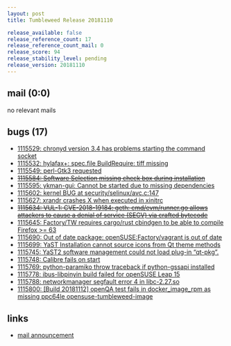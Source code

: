 ```yaml
---
layout: post
title: Tumbleweed Release 20181110

release_available: false
release_reference_count: 17
release_reference_count_mail: 0
release_score: 94
release_stability_level: pending
release_version: 20181110
---
```


## mail (0:0)

no relevant mails

## bugs (17)

<!--more-->

- [1115529: chronyd version 3.4 has problems starting the command socket](https://bugzilla.opensuse.org/show_bug.cgi?id=1115529)
- [1115532: hylafax+: spec.file  BuildRequire: tiff missing](https://bugzilla.opensuse.org/show_bug.cgi?id=1115532)
- [1115549: perl-Gtk3 requested](https://bugzilla.opensuse.org/show_bug.cgi?id=1115549)
- ~~[1115584: Software Selection missing check box during installation](https://bugzilla.opensuse.org/show_bug.cgi?id=1115584)~~
- [1115595: ykman-gui: Cannot be started due to missing dependencies](https://bugzilla.opensuse.org/show_bug.cgi?id=1115595)
- [1115602: kernel BUG at security/selinux/avc.c:147](https://bugzilla.opensuse.org/show_bug.cgi?id=1115602)
- [1115627: xrandr crashes X when executed in xinitrc](https://bugzilla.opensuse.org/show_bug.cgi?id=1115627)
- ~~[1115634: VUL-1: CVE-2018-19184: geth: cmd/evm/runner.go allows attackers to cause a denial of service (SEGV) via crafted bytecode](https://bugzilla.opensuse.org/show_bug.cgi?id=1115634)~~
- [1115645: Factory/TW requires cargo/rust cbindgen to be able to compile Firefox >= 63](https://bugzilla.opensuse.org/show_bug.cgi?id=1115645)
- [1115690: Out of date package: openSUSE:Factory/vagrant is out of date](https://bugzilla.opensuse.org/show_bug.cgi?id=1115690)
- [1115699: YaST Installation cannot source icons from Qt theme methods](https://bugzilla.opensuse.org/show_bug.cgi?id=1115699)
- [1115745: YaST2 software management could not load plug-in “qt-pkg”.](https://bugzilla.opensuse.org/show_bug.cgi?id=1115745)
- [1115748: Calibre fails on start](https://bugzilla.opensuse.org/show_bug.cgi?id=1115748)
- [1115769: python-paramiko throw traceback if python-gssapi installed](https://bugzilla.opensuse.org/show_bug.cgi?id=1115769)
- [1115778: ibus-libpinyin build failed for openSUSE Leap 15](https://bugzilla.opensuse.org/show_bug.cgi?id=1115778)
- [1115788: networkmanager segfault error 4 in libc-2.27.so](https://bugzilla.opensuse.org/show_bug.cgi?id=1115788)
- [1115800: \[Build 20181112\] openQA test fails in docker_image_rpm as missing ppc64le opensuse-tumbleweed-image](https://bugzilla.opensuse.org/show_bug.cgi?id=1115800)



## links

- [mail announcement](https://lists.opensuse.org/opensuse-factory/2018-11/msg00051.html)
